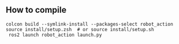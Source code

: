 ## How to compile

```shell
colcon build --symlink-install --packages-select robot_action 
source install/setup.zsh  # or source install/setup.sh
 ros2 launch robot_action launch.py
```